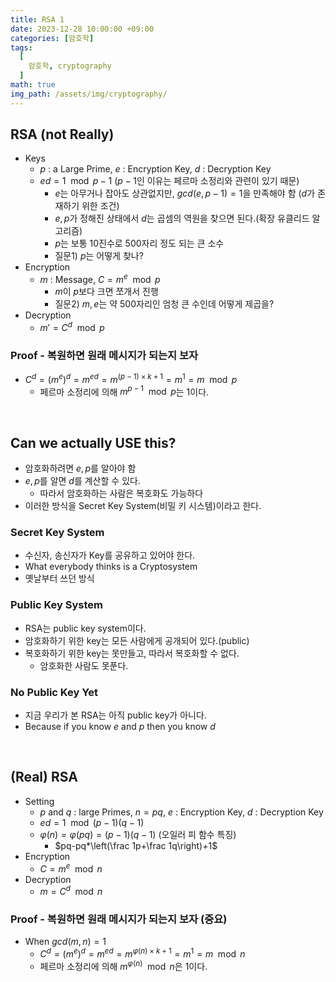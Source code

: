 ```yaml
---
title: RSA 1
date: 2023-12-28 10:00:00 +09:00
categories: [암호학]
tags:
  [
    암호학, cryptography
  ]
math: true
img_path: /assets/img/cryptography/
---
```


## RSA (not Really)
- Keys
    - $p$ : a Large Prime,  $e$ : Encryption Key,  $d$ : Decryption Key
    - $ed=1 \mod {p-1}$ ($p-1$인 이유는 페르마 소정리와 관련이 있기 때문)
        - $e$는 아무거나 잡아도 상관없지만, $gcd(e, p-1)=1$을 만족해야 함 ($d$가 존재하기 위한 조건)
        - $e, p$가 정해진 상태에서 $d$는 곱셈의 역원을 찾으면 된다.(확장 유클리드 알고리즘)
        - $p$는 보통 10진수로 500자리 정도 되는 큰 소수
        - 질문1) $p$는 어떻게 찾나?
- Encryption
    - $m$ : Message, $C=m^e\mod p$
        - $m$이 $p$보다 크면 쪼개서 진행
        - 질문2) $m, e$는 약 500자리인 엄청 큰 수인데 어떻게 제곱을?
- Decryption
    - $m'=C^d \mod p$

### Proof - 복원하면 원래 메시지가 되는지 보자
- $C^d=(m^e)^d=m^{ed}=m^{(p-1)\times k +1}=m^1=m \mod p$
    - 페르마 소정리에 의해 $m^{p-1} \mod p$는 1이다.

<br>

## Can we actually USE this?

- 암호화하려면 $e, p$를 알아야 함
- $e, p$를 알면 $d$를 계산할 수 있다.
    - 따라서 암호화하는 사람은 복호화도 가능하다
- 이러한 방식을 Secret Key System(비밀 키 시스템)이라고 한다.

### Secret Key System

- 수신자, 송신자가 Key를 공유하고 있어야 한다.
- What everybody thinks is a Cryptosystem
- 옛날부터 쓰던 방식

### Public Key System

- RSA는 public key system이다.
- 암호화하기 위한 key는 모든 사람에게 공개되어 있다.(public)
- 복호화하기 위한 key는 못만들고, 따라서 복호화할 수 없다.
    - 암호화한 사람도 못푼다.

### No Public Key Yet

- 지금 우리가 본 RSA는 아직 public key가 아니다.
- Because if you know $e$ and $p$ then you know $d$

<br>

## (Real) RSA

- Setting
    - $p$ and $q$ : large Primes,   $n=pq$,   $e$ : Encryption Key,   $d$ : Decryption Key
    - $ed=1 \mod {(p-1)(q-1)}$
    - $\varphi(n)=\varphi(pq)=(p-1)(q-1)$ (오일러 피 함수 특징)
        - $pq-pq*\left(\frac 1p+\frac 1q\right)+1$
- Encryption
    - $C=m^e \mod n$
- Decryption
    - $m=C^d \mod n$

### Proof - 복원하면 원래 메시지가 되는지 보자 (중요)

- When $gcd(m, n)=1$
    - $C^d=(m^e)^d=m^{ed}=m^{\varphi(n)\times k + 1}=m^1=m \mod n$
    - 페르마 소정리에 의해 $m^{\varphi(n)} \mod n$은 1이다.
